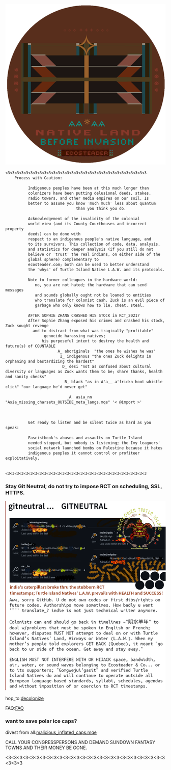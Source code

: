
![deorbit](nativeland_beforeinvasion.png)


```
<3<3<3<3<3<3<3<3<3<3<3<3<3<3<3<3<3<3<3<3<3<3<3<3<3<3<3<3<3<3<3
    Process with Caution: 

          Indigenous peoples have been at this much longer than 
          colonizers have been putting delusional deeds, stakes, 
          radio towers, and other media empires on our soil. Is 
          better to assume you know ¨much much¨ less about quantum 
                               than you think you do.

          Acknowledgement of the invalidity of the colonial 
          world view (and its County Courthouses and incorrect property 
          deeds) can be done with 
          respect to an indigenous people's native language, and 
          to its survivors. This collection of code, data, analysis,
          and statistics for deeper analysis (if you still do not 
          believe or ¨trust¨ the real indians, on either side of the
          global sphere) complementary to 
          ecosteader.com; both can be used to better understand 
          the ¨whys¨ of Turtle Island Native L.A.W. and its protocols.

          Note to former colleagues in the hardware world:
             no, you are not hated; the hardware that can send messages
             and sounds globally ought not be loaned to entities
             who translate for colonist cash. Zuck is an evil piece of 
             garbage who only knows how to lie, cheat, steal.  

          AFTER SOPHIE ZHANG CRASHED HIS STOCK in RCT_2021? 
          After Sophie Zhang exposed his crimes and crashed his stock, Zuck sought revenge 
            and to distract from what was tragically "profitable"
                 genocide harassing natives; 
                his purposeful intent to destroy the health and future(s) of COUNTABLE 
                       A_ aboriginals  "the ones he wishes he was"
                        I_ indigenous "the ones Zuck delights in orphaning and bastardizing the hardest" 
                         D_ desi "not as confused about cultural diversity or languages as Zuck wants them to be; share thanks, health and sanity checks" 
                          B_ black "as in A'a__ a'frickn hoot whistle click" "our language he'd never get" 
                              
                           _A  asia_nn "Asia_missing_charsets_OUTSIDE_meta_langs.mqe" '< @import >' 



          Get ready to listen and be silent twice as hard as you speak:

          Fascistbook's abuses and assaults on Turtle Island  
          needed stopped, but nobody is listening; the Ivy leaguers' 
          social network launched bombs on Palestine because it hates
          indigenous peoples it cannot control or profiteer exploitatively.
          

<3<3<3<3<3<3<3<3<3<3<3<3<3<3<3<3<3<3<3<3<3<3<3<3<3<3<3<3<3<3<3

```

### Stay Git Neutral; do not try to impose RCT on scheduling, SSL, HTTPS.  


![gitneutral](illu/gitneutral.png)

hop_to:[decolonize]

FAQ:[FAQ]


### want to save polar ice caps?
divest from all:[malicious_inflated_caps.mqe]

CALL YOUR CONGRESSPERSONS AND DEMAND SUNDOWN FANTASY TOWNS AND THEIR MONEY BE GONE.

[deorbit]: https://ss.zentu.net
[decolonize]:https://github.com/ecosteader/sabretooth/tree/master/START-Decolonize.pdf
[FAQ]:https://github.com/ecosteader/qmec/tree/master/marketing.yml
[malicious_inflated_caps.mqe]:https://github.com/ecosteader/qmec/tree/master/malicious_inflated_caps.mqe

<3<3<3<3<3<3<3<3<3<3<3<3<3<3<3<3<3<3<3<3<3<3<3<3<3<3<3<3<3<3<3
